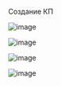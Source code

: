 Создание КП

![image](https://user-images.githubusercontent.com/24390296/157311970-a6a4ee81-b3ea-4181-a8a3-23b8dc84331d.png)

![image](https://user-images.githubusercontent.com/24390296/157312030-8443e676-8e5c-44c3-b7dd-a189745c15f2.png)

![image](https://user-images.githubusercontent.com/24390296/157312108-7261080b-8e59-4d16-a697-a123a9741df3.png)

![image](https://user-images.githubusercontent.com/24390296/157312140-62744026-9619-4eb1-b5c7-e7008570ca67.png)

